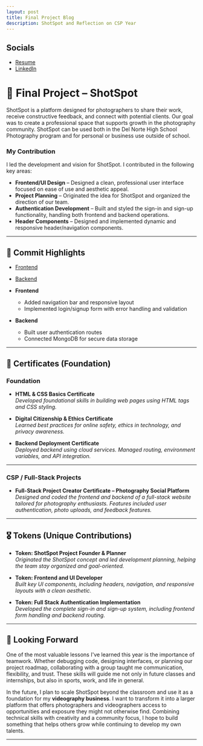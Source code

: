 ```yaml
---
layout: post
title: Final Project Blog
description: ShotSpot and Reflection on CSP Year
---
```


## Socials
- [Resume](https://docs.google.com/document/d/15gd2jFEggFW_Nx-ctCukXkm0_yTFYGre/edit?usp=sharing&ouid=105040582367307928692&rtpof=true&sd=true) 
- [LinkedIn](https://www.linkedin.com/in/wyatt-zimmer-b9202a366/) 

# 🧠 Final Project – ShotSpot

ShotSpot is a platform designed for photographers to share their work, receive constructive feedback, and connect with potential clients. Our goal was to create a professional space that supports growth in the photography community. ShotSpot can be used both in the Del Norte High School Photography program and for personal or business use outside of school.

### My Contribution

I led the development and vision for ShotSpot. I contributed in the following key areas:
- **Frontend/UI Design** – Designed a clean, professional user interface focused on ease of use and aesthetic appeal.
- **Project Planning** – Originated the idea for ShotSpot and organized the direction of our team.
- **Authentication Development** – Built and styled the sign-in and sign-up functionality, handling both frontend and backend operations.
- **Header Components** – Designed and implemented dynamic and responsive header/navigation components.

---

## 🧰 Commit Highlights

- [Frontend](https://github.com/Tvick22/ShotSpot/commit/d83f858d30fb63b5ce5eb5ced8389e0437207965) 
- [Backend](https://github.com/Tvick22/ShotSpot-Backend/commit/4846eec50886b91d0c0d62f93f0dc8c683dd0a8d)

- **Frontend**
  - Added navigation bar and responsive layout
  - Implemented login/signup form with error handling and validation

- **Backend**
  - Built user authentication routes
  - Connected MongoDB for secure data storage

---

## 🏅 Certificates (Foundation)

### **Foundation**

- **HTML & CSS Basics Certificate**  
  _Developed foundational skills in building web pages using HTML tags and CSS styling._

- **Digital Citizenship & Ethics Certificate**  
  _Learned best practices for online safety, ethics in technology, and privacy awareness._

- **Backend Deployment Certificate**  
  _Deployed backend using cloud services. Managed routing, environment variables, and API integration._

---

### **CSP / Full-Stack Projects**

- **Full-Stack Project Creator Certificate – Photography Social Platform**  
  _Designed and coded the frontend and backend of a full-stack website tailored for photography enthusiasts. Features included user authentication, photo uploads, and feedback features._

---

## 🎖️ Tokens (Unique Contributions)

- **Token: ShotSpot Project Founder & Planner**  
  _Originated the ShotSpot concept and led development planning, helping the team stay organized and goal-oriented._

- **Token: Frontend and UI Developer**  
  _Built key UI components, including headers, navigation, and responsive layouts with a clean aesthetic._

- **Token: Full Stack Authentication Implementation**  
  _Developed the complete sign-in and sign-up system, including frontend form handling and backend routing._

---

## 🚀 Looking Forward

One of the most valuable lessons I've learned this year is the importance of teamwork. Whether debugging code, designing interfaces, or planning our project roadmap, collaborating with a group taught me communication, flexibility, and trust. These skills will guide me not only in future classes and internships, but also in sports, work, and life in general.

In the future, I plan to scale ShotSpot beyond the classroom and use it as a foundation for my **videography business**. I want to transform it into a larger platform that offers photographers and videographers access to opportunities and exposure they might not otherwise find. Combining technical skills with creativity and a community focus, I hope to build something that helps others grow while continuing to develop my own talents.

---